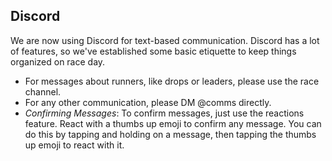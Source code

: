 ## Discord

We are now using Discord for text-based communication. Discord has a lot of features, so we've established some basic etiquette to keep things organized on race day.

- For messages about runners, like drops or leaders, please use the race channel.
- For any other communication, please DM @comms directly.
- *Confirming Messages*: To confirm messages, just use the reactions feature. React with a thumbs up emoji to confirm any message. You can do this by tapping and holding on a message, then tapping the thumbs up emoji to react with it.
